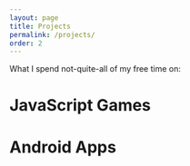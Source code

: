 ```yaml
---
layout: page
title: Projects
permalink: /projects/
order: 2
---
```


What I spend not-quite-all of my free time on:

# JavaScript Games

# Android Apps


